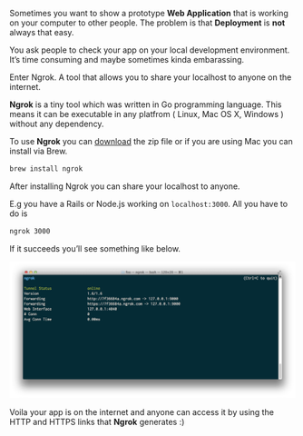 Sometimes you want to show a prototype **Web Application** that is working on your
computer to other people. The problem is that **Deployment** is **not** always 
that easy.

You ask people to check your app on your local development environment. It’s 
time consuming and maybe sometimes kinda embarassing.

Enter Ngrok. A tool that allows you to share your localhost to anyone on the 
internet.

**Ngrok** is a tiny tool which was written in Go programming language. This means
it can be executable in any platfrom ( Linux, Mac OS X, Windows ) without any
dependency.

To use **Ngrok** you can [download][1] the zip file or if you are using Mac you can
install via Brew.

```bash
brew install ngrok
```

After installing Ngrok you can share your localhost to anyone.

E.g you have a Rails or Node.js working on `localhost:3000`. All you have to do is

```bash
ngrok 3000
```

If it succeeds you’ll see something like below.

![Ngrok](/assets/post_images/ngrok.png)

Voila your app is on the internet and anyone can access it by using the HTTP 
and HTTPS links that **Ngrok** generates :)

[1]: http://ngrok.com/download
